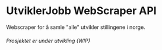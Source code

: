 # UtviklerJobb WebScraper API
Webscraper for å samle "alle" utvikler stillingene i norge.

###### Prosjektet er under utvikling (WIP)
